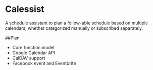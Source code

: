Calessist
=======

A schedule assistant to plan a follow-able schedule based on multiple calendars, whether categorized manually or subscribed separately.

##Plan

- Core function model
- Google Calendar API
- CalDAV support
- Facebook event and Eventbrite

